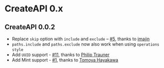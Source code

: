 # CreateAPI 0.x

## CreateAPI 0.0.2

- Replace `skip` option with `include` and `exclude` – [#5](https://github.com/kean/CreateAPI/pull/5), thanks to [imajin](https://github.com/imjn)
- `paths.include` and `paths.exclude` now also work when using `operations` `style` 
- Add `UUID` support - [#11](https://github.com/kean/CreateAPI/pull/11), thanks to [Philip Trauner](https://github.com/PhilipTrauner)
- Add Mint support - [#1](https://github.com/kean/CreateAPI/pull/1), thanks to [Tomoya Hayakawa](https://github.com/simorgh3196)
